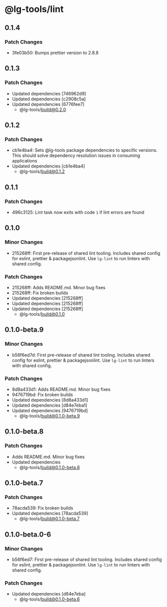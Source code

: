 # @lg-tools/lint

## 0.1.4

### Patch Changes

- 3fe03b50: Bumps prettier version to 2.8.8

## 0.1.3

### Patch Changes

- Updated dependencies [746962d9]
- Updated dependencies [c2908c5a]
- Updated dependencies [6776fee7]
  - @lg-tools/build@0.2.0

## 0.1.2

### Patch Changes

- cb1e4ba4: Sets @lg-tools package dependencies to specific versions.
  This should solve dependency resolution issues in consuming applications
- Updated dependencies [cb1e4ba4]
  - @lg-tools/build@0.1.2

## 0.1.1

### Patch Changes

- 496c3125: Lint task now exits with code `1` if lint errors are found

## 0.1.0

### Minor Changes

- 215268ff: First pre-release of shared lint tooling. Includes shared config for eslint, prettier & packagejsonlint. Use `lg-lint` to run linters with shared config.

### Patch Changes

- 215268ff: Adds README.md. Minor bug fixes
- 215268ff: Fix broken builds
- Updated dependencies [215268ff]
- Updated dependencies [215268ff]
- Updated dependencies [215268ff]
  - @lg-tools/build@0.1.0

## 0.1.0-beta.9

### Minor Changes

- b56f6ed7d: First pre-release of shared lint tooling. Includes shared config for eslint, prettier & packagejsonlint. Use `lg-lint` to run linters with shared config.

### Patch Changes

- 8d8a433d1: Adds README.md. Minor bug fixes
- 9476719bd: Fix broken builds
- Updated dependencies [8d8a433d1]
- Updated dependencies [d84e7eba1]
- Updated dependencies [9476719bd]
  - @lg-tools/build@0.1.0-beta.9

## 0.1.0-beta.8

### Patch Changes

- Adds README.md. Minor bug fixes
- Updated dependencies
  - @lg-tools/build@0.1.0-beta.8

## 0.1.0-beta.7

### Patch Changes

- 78acda539: Fix broken builds
- Updated dependencies [78acda539]
  - @lg-tools/build@0.1.0-beta.7

## 0.1.0-beta.0-6

### Minor Changes

- b56f6ed7: First pre-release of shared lint tooling. Includes shared config for eslint, prettier & packagejsonlint. Use `lg-lint` to run linters with shared config.

### Patch Changes

- Updated dependencies [d84e7eba]
  - @lg-tools/build@0.1.0-beta.6

